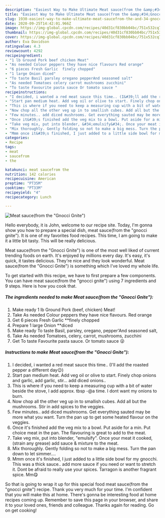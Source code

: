 ```yaml
---
description: "Easiest Way to Make Ultimate Meat sauce(from the &amp;#34;Gnocci Gnite&amp;#34;)"
title: "Easiest Way to Make Ultimate Meat sauce(from the &amp;#34;Gnocci Gnite&amp;#34;)"
slug: 1930-easiest-way-to-make-ultimate-meat-saucefrom-the-and-34-gnocci-gnite-and-34
date: 2020-09-25T14:42:01.966Z
image: https://img-global.cpcdn.com/recipes/40d31cf830bb04bc/751x532cq70/meat-saucefrom-the-gnocci-gnite-recipe-main-photo.jpg
thumbnail: https://img-global.cpcdn.com/recipes/40d31cf830bb04bc/751x532cq70/meat-saucefrom-the-gnocci-gnite-recipe-main-photo.jpg
cover: https://img-global.cpcdn.com/recipes/40d31cf830bb04bc/751x532cq70/meat-saucefrom-the-gnocci-gnite-recipe-main-photo.jpg
author: Eva Davidson
ratingvalue: 4.3
reviewcount: 4292
recipeingredient:
- "1 lb Ground Pork beef chicken Meat"
- "As needed Colour peppers they have nice flavours Red orange"
- "6 pieces Fresh Garlic  finely chopped"
- "1 large Onion diced"
- "To taste Basil parsley oregano pepperAnd seasoned salt"
- "As needed Tomatoes celery carrot mushrooms zucchini"
- "To taste Favourite pasta sauce Or tomato sauce "
recipeinstructions:
- "I decided, i wanted a red meat sauce this time.. (I&#39;ll add the roasted pepper a different day😉)"
- "Start pan medium heat. Add veg oil or olive to start. Finely chop onions and garlic, add garlic, stir... add diced onions.."
- "This is where if you need to keep a measuring cup with a bit of water beside the stove, I add approx. tbsp -@a time. I dont want my onions to burn."
- "Now chop all the other veg up in to smallish cubes. Add all but the mushrooms. Stir in add spices to the veggies."
- "Few minutes.. add diced mushrooms. Get everything sauted may be more what you want. Turn the pan up to get some heated flavour on the veggies."
- "Once it&#39;s finished add the veg mix to a bowl. Put aside for a min. Put choice meat in the pan. The flavouring is great to add to the meat."
- "Take veg mix, put into blender, &#34;emulsify&#34;. Once your meat it cooked, (strain any grease) add sauce &amp; mixture to the meat."
- "Mix thoroughly. Gently folding so not to make a big mess. Turn the pan down to let simmer...."
- "Mmm once it&#39;s finished, I just added to a little side bowl for my gnocchi. This was a thick sauce.. add more sauce if you need or want to stretch it. Dont be afraid to really use your spices. Tarragon is another fragrant spice. Mm😋"
categories:
- Recipe
tags:
- meat
- saucefrom
- the

katakunci: meat saucefrom the 
nutrition: 142 calories
recipecuisine: American
preptime: "PT35M"
cooktime: "PT33M"
recipeyield: "4"
recipecategory: Lunch

---
```



![Meat sauce(from the &#34;Gnocci Gnite&#34;)](https://img-global.cpcdn.com/recipes/40d31cf830bb04bc/751x532cq70/meat-saucefrom-the-gnocci-gnite-recipe-main-photo.jpg)

Hello everybody, it is John, welcome to our recipe site. Today, I'm gonna show you how to prepare a special dish, meat sauce(from the &#34;gnocci gnite&#34;). It is one of my favorites food recipes. This time, I am going to make it a little bit tasty. This will be really delicious.



Meat sauce(from the &#34;Gnocci Gnite&#34;) is one of the most well liked of current trending foods on earth. It's enjoyed by millions every day. It's easy, it's quick, it tastes delicious. They're nice and they look wonderful. Meat sauce(from the &#34;Gnocci Gnite&#34;) is something which I've loved my whole life.


To get started with this recipe, we have to first prepare a few components. You can have meat sauce(from the &#34;gnocci gnite&#34;) using 7 ingredients and 9 steps. Here is how you cook that.

<!--inarticleads1-->

##### The ingredients needed to make Meat sauce(from the &#34;Gnocci Gnite&#34;):

1. Make ready 1 lb Ground Pork (beef, chicken) Meat!
1. Take As needed Colour peppers they have nice flavours. Red orange
1. Get 6 pieces Fresh Garlic  **finely chopped
1. Prepare 1 large Onion **diced
1. Make ready To taste Basil, parsley, oregano, pepper&#39;And seasoned salt,
1. Take As needed Tomatoes, celery, carrot, mushrooms, zucchini
1. Get To taste Favourite pasta sauce. Or tomato sauce 😜




<!--inarticleads2-->

##### Instructions to make Meat sauce(from the &#34;Gnocci Gnite&#34;):

1. I decided, i wanted a red meat sauce this time.. (I&#39;ll add the roasted pepper a different day😉)
1. Start pan medium heat. Add veg oil or olive to start. Finely chop onions and garlic, add garlic, stir... add diced onions..
1. This is where if you need to keep a measuring cup with a bit of water beside the stove, I add approx. tbsp -@a time. I dont want my onions to burn.
1. Now chop all the other veg up in to smallish cubes. Add all but the mushrooms. Stir in add spices to the veggies.
1. Few minutes.. add diced mushrooms. Get everything sauted may be more what you want. Turn the pan up to get some heated flavour on the veggies.
1. Once it&#39;s finished add the veg mix to a bowl. Put aside for a min. Put choice meat in the pan. The flavouring is great to add to the meat.
1. Take veg mix, put into blender, &#34;emulsify&#34;. Once your meat it cooked, (strain any grease) add sauce &amp; mixture to the meat.
1. Mix thoroughly. Gently folding so not to make a big mess. Turn the pan down to let simmer....
1. Mmm once it&#39;s finished, I just added to a little side bowl for my gnocchi. This was a thick sauce.. add more sauce if you need or want to stretch it. Dont be afraid to really use your spices. Tarragon is another fragrant spice. Mm😋




So that is going to wrap it up for this special food meat sauce(from the &#34;gnocci gnite&#34;) recipe. Thank you very much for your time. I'm confident that you will make this at home. There's gonna be interesting food at home recipes coming up. Remember to save this page in your browser, and share it to your loved ones, friends and colleague. Thanks again for reading. Go on get cooking!
